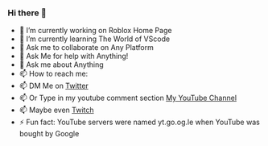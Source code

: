 ### Hi there 👋

- 🔭 I’m currently working on Roblox Home Page
- 🌱 I’m currently learning The World of VScode
- 👯 Ask me to collaborate on Any Platform
- 🤔 Ask Me for help with Anything!
- 💬 Ask me about Anything
- 📫 How to reach me:
- 📫 DM Me on [Twitter](https://twitter.com/omniflattv)
- 📫 Or Type in my youtube comment section [My YouTube Channel](https://www.youtube.com/channel/UCmrnbUcfUwkbYyobnj86HJw)
- 📫 Maybe even [Twitch](https://twitch.tv/omnifla)
- ⚡ Fun fact: YouTube servers were named yt.go.og.le when YouTube was bought by Google



<!--
**omnifla/omnifla** is a ✨ _special_ ✨ repository because its `README.md` (this file) appears on your GitHub profile.
-->
